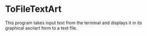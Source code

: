 # ToFileTextArt
This program takes input text from the terminal and displays it in its graphical asciiart form to a text file.
